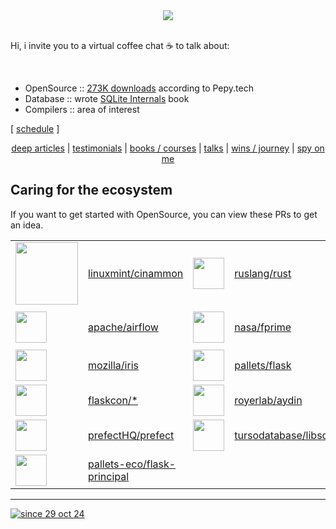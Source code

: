<div align=center>
  <img src="https://github-readme-stats.vercel.app/api?username=Abdur-RahmaanJ&show_icons=true&theme=transparent">
</div>


<br>

Hi, i invite you to a virtual coffee chat ☕ to talk about:

<br>

- OpenSource :: [273K downloads](https://www.compileralchemy.com/#open-source) according to Pepy.tech
- Database :: wrote [SQLite Internals](https://www.compileralchemy.com/books/sqlite-internals/) book
- Compilers :: area of interest

[ [schedule](https://calendly.com/abdur-rahmaanj/30min) ]

<div align=center>

[deep articles](https://www.compileralchemy.com/articles/) | 
[testimonials](https://www.compileralchemy.com/#testimonials) | 
[books / courses](https://www.compileralchemy.com/#publish) | 
[talks](https://www.compileralchemy.com/#talks) | 
[wins / journey](https://www.compileralchemy.com/journey/) |
[spy on me](https://www.compileralchemy.com/)

  
</div>

## Caring for the ecosystem

If you want to get started with OpenSource, you can view these PRs to get an idea.


<table style="border: none; !important">
  <tr>
    <td><img src="https://avatars.githubusercontent.com/u/107184?s=50&v=4" width="100"></td>
    <td><a href="https://github.com/linuxmint/cinnamon/pull/7888">linuxmint/cinammon</a></td>
    <td><img src="https://avatars.githubusercontent.com/u/5430905?s=50&v=4" width="50"></td>
    <td><a href="https://github.com/rust-lang/rust/commit/2fe58b9a6a8fca04b1c2493389b186778e05e68a">ruslang/rust</a></td>
    <td><img src="https://avatars.githubusercontent.com/u/288276?s=50&v=4" width="50"></td>
    <td><a href="https://github.com/numpy/numpy/pull/12608/files">numpy/numpy</a></td>
    <td><img src="https://avatars.githubusercontent.com/u/6368483?s=50&v=4" width="50"></td>
    <td><a href="https://github.com/odoo/odoo/commit/222ef11adbc048e9540e32b3276846f681258a3d">odoo/odoo</a></td>
  </tr>
  <tr>
    <td><img src="https://avatars.githubusercontent.com/u/47359?s=50&v=4" width="50"></td>
    <td><a href="https://github.com/apache/airflow/commits?author=Abdur-rahmaanJ">apache/airflow</a></td>
    <td><img src="https://avatars.githubusercontent.com/u/848102?s=50&v=4" width="50"></td>
    <td><a href="https://github.com/nasa/fprime/commit/563ee85f1e38021adc29b374d965cc7befc9e0e1">nasa/fprime</a></td>
    <td><img src="https://avatars.githubusercontent.com/u/357098?s=50&v=4" width="50"></td>
    <td><a href="https://github.com/linkedin/shiv/commits?author=Abdur-RahmaanJ">linkedin</a></td>
    <td><img src="https://avatars.githubusercontent.com/u/365630?s=50&v=4" width="50"></td>
    <td><a href="https://github.com/scikit-learn/scikit-learn/commits?author=Abdur-RahmaanJ">scikit-learn/scikit-learn</a></td>
  </tr>
  <tr>
    <td><img src="https://avatars.githubusercontent.com/u/131524?s=50&v=4" width="50"></td>
    <td><a href="https://github.com/mozilla/iris/pull/539/files">mozilla/iris</a></td>
    <td><img src="https://avatars.githubusercontent.com/u/16748505?s=50&v=4" width="50"></td>
    <td><a href="https://github.com/pallets/flask/pull/3137/files">pallets/flask</a></td>
    <td><img src="https://avatars.githubusercontent.com/u/1163184?s=50&v=4" width="50"></td>
    <td><a href="https://github.com/zopefoundation/z3c.rml/commit/b7b86341b0fd857b0f18ae129f21d1cac43c12c9">zopefoundation/z3c.rml</a></td>
    <td><img src="https://avatars.githubusercontent.com/u/2964877?s=50&v=4" width="50"></td>
    <td><a href="https://github.com/pypi/warehouse/commit/?author=Abdur-RahmaanJ">pypi/warehouse</a> </td>
  </tr>
  <tr>
    <td><img src="https://avatars.githubusercontent.com/u/64660000?s=50&v=4" width="50"></td>
    <td><a href="https://github.com/FlaskCon">flaskcon/*</a></td>
    <td><img src="https://avatars.githubusercontent.com/u/39425075?s=50&v=4" width="50"></td>
    <td><a href="https://github.com/royerlab/aydin/commit/7256df7fa7e91f1ec70216a019feaa8f4046bbbe">royerlab/aydin</a></td>
    <td><img src="https://avatars.githubusercontent.com/u/16748505?s=50&v=4" width="50"></td>
    <td><a href="https://github.com/pallets/click/pull/2730">pallets/click</a></td>
    <td><img src="https://avatars.githubusercontent.com/u/93378883??s=50&v=4" width="50"></td>
    <td><a href="https://github.com/Textualize/rich/pull/2501/files">textualize/rich</a></td>
  </tr>
  <tr>
    <td><img src="https://avatars.githubusercontent.com/u/39270919?s=50&v=4" width="50"></td>
    <td><a href="https://github.com/PrefectHQ/prefect/pull/14040">prefectHQ/prefect</a></td>
    <td><img src="https://avatars.githubusercontent.com/u/139391156?s=50&v=4" width="50"></td>
    <td><a href="https://github.com/tursodatabase/libsql/commits?author=Abdur-RahmaanJ">tursodatabase/libsql</a></td>
    <td><img src="https://avatars.githubusercontent.com/u/27769682?s=50&v=4" width="50"></td>
    <td><a href="https://github.com/pybay/PyBay/pull/17">pybay/pybay</a></td>
    <td><img src="https://avatars.githubusercontent.com/u/115962839?s=50&v=4" width="50"></td>
    <td><a href="https://github.com/astral-sh/ruff/commits?author=Abdur-rahmaanJ">astral-sh/ruff</a></td>
  </tr>
  <tr>
    <td><img src="https://avatars.githubusercontent.com/u/16748505?s=50&v=4" width="50"></td>
    <td><a href="https://github.com/pallets-eco/flask-principal/commits?author=Abdur-RahmaanJ">pallets-eco/flask-principal</a></td>
  </tr>
</table>

---

[![since 29 oct 24](https://visitcount.itsvg.in/api?id=abdur-rahmaanj&label=Profile%20Views&color=3&icon=3&pretty=false)](https://visitcount.itsvg.in)
